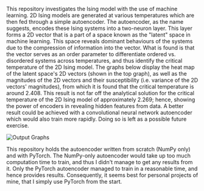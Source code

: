 This repository investigates the Ising model with the use of machine learning. 2D Ising models are generated at various temperatures which are then fed through a simple autoencoder. The 
autoencoder, as the name suggests, encodes these Ising systems into a two-neuron layer. This layer forms a 2D vector that is a part of a space known as the "latent" space in machine 
learning. This space reveals dominant behaviours of the systems due to the compression of information into the vector. What is found is that the vector serves as an order parameter to 
differentiate ordered vs. disordered systems across temperatures, and thus identify the critical temperature of the 2D Ising model. The graphs below display the heat map of the latent
space's 2D vectors (shown in the top graph), as well as the magnitudes of the 2D vectors and their susceptibility (i.e. variance of the 2D vectors' magnitudes), from which it is found that
the critical temperature is around 2.408. This result is not far off the analytical solution for the critical temperature of the 2D Ising model of approximately 2.269; hence, showing the
power of encoders in revealing hidden features from data. A better result could be achieved with a convolutional neural network autoencoder which would also train more rapidly. Doing so is left
as a possible future exercise.

![Output Graphs](https://github.com/user-attachments/assets/0f6425b9-da1d-4e2f-a540-90f89e3d335d)

This repository holds the autoencoder written from scratch (NumPy only) and with PyTorch. The NumPy-only autoencoder would take up too much computation time to train, and thus I didn't 
manage to get any results from it. Only the PyTorch autoencoder managed to train in a reasonable time, and hence provides results. Consequently, it seems best for personal projects
of mine, that I simply use PyTorch from the start.
